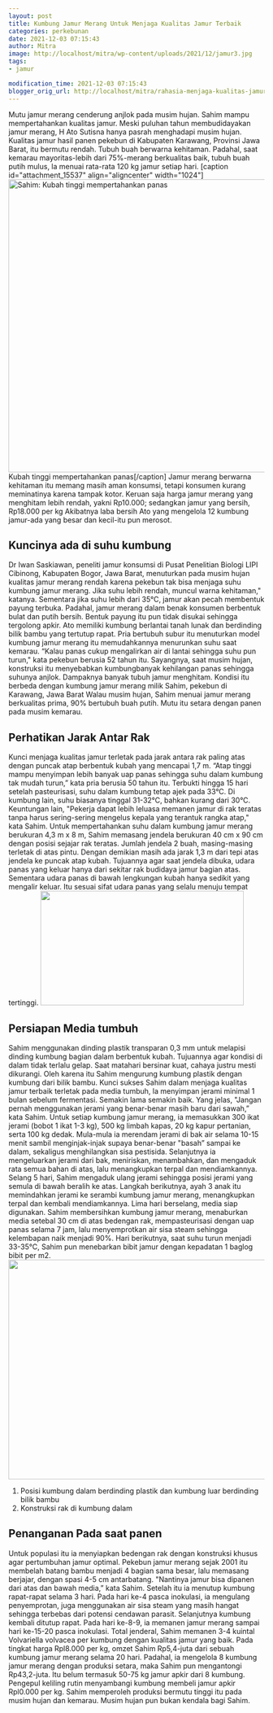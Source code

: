 ```yaml
---
layout: post
title: Kumbung Jamur Merang Untuk Menjaga Kualitas Jamur Terbaik
categories: perkebunan
date: 2021-12-03 07:15:43
author: Mitra
image: http://localhost/mitra/wp-content/uploads/2021/12/jamur3.jpg
tags:
- jamur

modification_time: 2021-12-03 07:15:43
blogger_orig_url: http://localhost/mitra/rahasia-menjaga-kualitas-jamur-bermutu.html
---
```


Mutu jamur merang cenderung anjlok pada musim hujan. Sahim mampu mempertahankan kualitas jamur.
Meski puluhan tahun membudidayakan jamur merang, H Ato Sutisna hanya pasrah menghadapi musim hujan. Kualitas jamur hasil panen pekebun di Kabupaten Karawang, Provinsi Jawa Barat, itu bermutu rendah. Tubuh buah berwarna kehitaman. Padahal, saat kemarau mayoritas-lebih dari 75%-merang berkualitas baik, tubuh buah putih mulus, la menuai rata-rata 120 kg jamur setiap hari.
[caption id="attachment_15537" align="aligncenter" width="1024"]<a href="http://127.0.0.1/mitra/wp-content/uploads/2021/12/jamur-merang.jpg"><img class="wp-image-15537 size-large" src="http://127.0.0.1/mitra/wp-content/uploads/2021/12/jamur-merang-1024x576.jpg" alt="Sahim: Kubah tinggi mempertahankan panas" width="1024" height="576" /></a> Kubah tinggi mempertahankan panas[/caption]
Jamur merang berwarna kehitaman itu memang masih aman konsumsi, tetapi konsumen kurang meminatinya karena tampak kotor. Keruan saja harga jamur merang yang menghitam lebih rendah, yakni Rp10.000; sedangkan jamur yang bersih, Rp18.000 per kg Akibatnya laba bersih Ato yang mengelola 12 kumbung jamur-ada yang besar dan kecil-itu pun merosot.
<h2 id="suhu">Kuncinya ada di suhu kumbung</h2>
Dr Iwan Saskiawan, peneliti jamur konsumsi di Pusat Penelitian Biologi LIPI Cibinong, Kabupaten Bogor, Jawa Barat, menuturkan pada musim hujan kualitas jamur merang rendah karena pekebun tak bisa menjaga suhu kumbung jamur merang. Jika suhu lebih rendah, muncul warna kehitaman," katanya. Sementara jika suhu lebih dari 35°C, jamur akan pecah membentuk payung terbuka.
Padahal, jamur merang dalam benak konsumen berbentuk bulat dan putih bersih. Bentuk payung itu pun tidak disukai sehingga tergolong apkir. Ato memiliki kumbung berlantai tanah lunak dan berdinding bilik bambu yang tertutup rapat.
Pria bertubuh subur itu menuturkan model kumbung jamur merang itu memudahkannya menurunkan suhu saat kemarau. “Kalau panas cukup mengalirkan air di lantai sehingga suhu pun turun," kata pekebun berusia 52 tahun itu.
Sayangnya, saat musim hujan, konstruksi itu menyebabkan kumbungbanyak kehilangan panas sehingga suhunya anjlok. Dampaknya banyak tubuh jamur menghitam. Kondisi itu berbeda dengan kumbung jamur merang milik Sahim, pekebun di Karawang, Jawa Barat Walau musim hujan, Sahim menuai jamur merang berkualitas prima, 90% bertubuh buah putih. Mutu itu setara dengan panen pada musim kemarau.
<h2 id="Jarak">Perhatikan Jarak Antar Rak</h2>
Kunci menjaga kualitas jamur terletak pada jarak antara rak paling atas dengan puncak atap berbentuk kubah yang mencapai 1,7 m. “Atap tinggi mampu menyimpan lebih banyak uap panas sehingga suhu dalam kumbung tak mudah turun,” kata pria berusia 50 tahun itu.
Terbukti hingga 15 hari setelah pasteurisasi, suhu dalam kumbung tetap ajek pada 33°C. Di kumbung lain, suhu biasanya tinggal 31-32°C, bahkan kurang dari 30°C. Keuntungan lain, "Pekerja dapat lebih leluasa memanen jamur di rak teratas tanpa harus sering-sering mengelus kepala yang terantuk rangka atap," kata Sahim.
Untuk mempertahankan suhu dalam kumbung jamur merang berukuran 4,3 m x 8 m, Sahim memasang jendela berukuran 40 cm x 90 cm dengan posisi sejajar rak teratas. Jumlah jendela 2 buah, masing-masing terletak di atas pintu. Dengan demikian masih ada jarak 1,3 m dari tepi atas jendela ke puncak atap kubah.
Tujuannya agar saat jendela dibuka, udara panas yang keluar hanya dari sekitar rak budidaya jamur bagian atas. Sementara udara panas di bawah lengkungan kubah hanya sedikit yang mengalir keluar. Itu sesuai sifat udara panas yang selalu menuju tempat tertinggi.
<img class="size-medium wp-image-15539 aligncenter" src="http://127.0.0.1/mitra/wp-content/uploads/2021/12/media-tanam-400x225.jpg" alt="" width="400" height="225" />
<h2 id="Media">Persiapan Media tumbuh</h2>
Sahim menggunakan dinding plastik transparan 0,3 mm untuk melapisi dinding kumbung bagian dalam berbentuk kubah. Tujuannya agar kondisi di dalam tidak terlalu gelap. Saat matahari bersinar kuat, cahaya justru mesti dikurangi. Oleh karena itu Sahim mengurung kumbung plastik dengan kumbung dari bilik bambu.
Kunci sukses Sahim dalam menjaga kualitas jamur terbaik terletak pada media tumbuh, la menyimpan jerami minimal 1 bulan sebelum fermentasi. Semakin lama semakin baik. Yang jelas, "Jangan pernah menggunakan jerami yang benar-benar masih baru dari sawah,” kata Sahim. Untuk setiap kumbung jamur merang, ia memasukkan 300 ikat jerami (bobot 1 ikat 1-3 kg), 500 kg limbah kapas, 20 kg kapur pertanian, serta 100 kg dedak.
Mula-mula ia merendam jerami di bak air selama 10-15 menit sambil menginjak-injak supaya benar-benar "basah” sampai ke dalam, sekaligus menghilangkan sisa pestisida. Selanjutnya ia mengeluarkan jerami dari bak, meniriskan, menambahkan, dan mengaduk rata semua bahan di atas, lalu menangkupkan terpal dan mendiamkannya. Selang 5 hari, Sahim mengaduk ulang jerami sehingga posisi jerami yang semula di bawah beralih ke atas.
Langkah berikutnya, ayah 3 anak itu memindahkan jerami ke serambi kumbung jamur merang, menangkupkan terpal dan kembali mendiamkannya. Lima hari berselang, media siap digunakan.
Sahim membersihkan kumbung jamur merang, menaburkan media setebal 30 cm di atas bedengan rak, mempasteurisasi dengan uap panas selama 7 jam, lalu menyemprotkan air sisa steam sehingga kelembapan naik menjadi 90%. Hari berikutnya, saat suhu turun menjadi 33-35°C, Sahim pun menebarkan bibit jamur dengan kepadatan 1 baglog bibit per m2.
<a href="http://127.0.0.1/mitra/wp-content/uploads/2021/12/kumbung.jpg"><img class="aligncenter wp-image-15540 size-large" src="http://127.0.0.1/mitra/wp-content/uploads/2021/12/kumbung-1024x432.jpg" alt="" width="1024" height="432" /></a>
<ol>
 	<li>Posisi kumbung dalam berdinding plastik dan kumbung luar berdinding bilik bambu</li>
 	<li>Konstruksi rak di kumbung dalam</li>
</ol>
<h2 id="Media">Penanganan Pada saat panen</h2>
Untuk populasi itu ia menyiapkan bedengan rak dengan konstruksi khusus agar pertumbuhan jamur optimal. Pekebun jamur merang sejak 2001 itu membelah batang bambu menjadi 4 bagian sama besar, lalu memasang berjajar, dengan spasi 4-5 cm antarbatang.
"Nantinya jamur bisa dipanen dari atas dan bawah media,” kata Sahim. Setelah itu ia menutup kumbung rapat-rapat selama 3 hari. Pada hari ke-4 pasca inokulasi, ia mengulang penyemprotan, juga menggunakan air sisa steam yang masih hangat sehingga terbebas dari potensi cendawan parasit. Selanjutnya kumbung kembali ditutup rapat.
Pada hari ke-8-9, ia memanen jamur merang sampai hari ke-15-20 pasca inokulasi. Total jenderal, Sahim memanen 3-4 kuintal Volvariella volvacea per kumbung dengan kualitas jamur yang baik. Pada tingkat harga Rpl8.000 per kg, omzet Sahim Rp5,4-juta dari sebuah kumbung jamur merang selama 20 hari.
Padahal, ia mengelola 8 kumbung jamur merang dengan produksi setara, maka Sahim pun mengantongi Rp43,2-juta. Itu belum termasuk 50-75 kg jamur apkir dari 8 kumbung.
Pengepul keliling rutin menyambangi kumbung membeli jamur apkir Rpl0.000 per kg. Sahim memperoleh produksi bermutu tinggi itu pada musim hujan dan kemarau. Musim hujan pun bukan kendala bagi Sahim.
